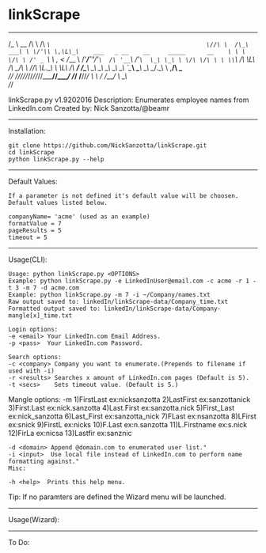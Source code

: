 # linkScrape
  ___                __      ____                                             
 /\_ \    __        /\ \    /\  _`\                                           
 \//\ \  /\_\    ___\ \ \/'\\ \,\L\_\    ___   _ __    __     _____      __   
   \ \ \ \/\ \ /' _ `\ \ , < \/_\__ \   /'___\/\`'__\/'__`\  /\ '__`\  /'__`\ 
    \_\ \_\ \ \/\ \/\ \ \ \\`\ /\ \L\ \/\ \__/\ \ \//\ \L\.\_\ \ \L\ \/\  __/ 
    /\____\\ \_\ \_\ \_\ \_\ \_\ `\____\ \____\\ \_\\ \__/.\_\\ \ ,__/\ \____\
    \/____/ \/_/\/_/\/_/\/_/\/_/\/_____/\/____/ \/_/ \/__/\/_/ \ \ \/  \/____/
                                                                \ \_\         
                                                                 \/_/         
 
 linkScrape.py v1.9202016
 Description: Enumerates employee names from LinkedIn.com
 Created by: Nick Sanzotta/@beamr

***
Installation:

    git clone https://github.com/NickSanzotta/linkScrape.git
    cd linkScrape
    python linkScrape.py --help

***
Default Values:

    If a parameter is not defined it's default value will be choosen.
    Default values listed below.
  
    companyName= 'acme' (used as an example)
    formatValue = 7
    pageResults = 5
    timeout = 5
    
***
Usage(CLI):

    Usage: python linkScrape.py <OPTIONS>
    Example: python linkScrape.py -e LinkedInUser@email.com -c acme -r 1 -t 3 -m 7 -d acme.com
    Example: python linkScrape.py -m 7 -i ~/Company/names.txt
    Raw output saved to: linkedIn/linkScrape-data/Company_time.txt
    Formatted output saved to: linkedIn/linkScrape-data/Company-mangle[x]_time.txt
    
    Login options:
    -e <email> Your LinkedIn.com Email Address.
    -p <pass>  Your LinkedIn.com Password.
    
    Search options:
    -c <company> Company you want to enumerate.(Prepends to filename if used with -i) 
    -r <results> Searches x amount of LinkedIn.com pages (Default is 5).
    -t <secs>    Sets timeout value. (Default is 5.)
  
  
  Mangle options:
    -m <mangle>
    1)FirstLast        ex:nicksanzotta
    2)LastFirst        ex:sanzottanick
    3)First.Last       ex:nick.sanzotta
    4)Last.First       ex:sanzotta.nick
    5)First_Last       ex:nick_sanzotta
    6)Last_First       ex:sanzotta_nick
    7)FLast            ex:nsanzotta
    8)LFirst           ex:snick
    9)FirstL           ex:nicks
    10)F.Last           ex:n.sanzotta
    11)L.Firstname      ex:s.nick
    12)FirLa            ex:nicsa
    13)Lastfir          ex:sanznic  
  
    -d <domain> Append @domain.com to enumerated user list."
    -i <input>  Use local file instead of LinkedIn.com to perform name formatting against."
    Misc:
    
    -h <help>  Prints this help menu.
  
  Tip:
  If no paramters are defined the Wizard menu will be launched.

***
Usage(Wizard):

***
To Do:

